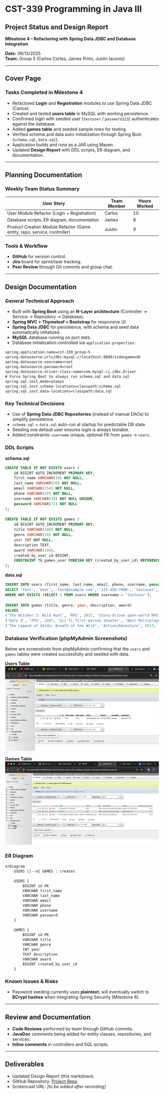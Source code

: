 # CST-339 Programming in Java III  
## Project Status and Design Report  
**Milestone 4 – Refactoring with Spring Data JDBC and Database Integration**  

**Date:** 09/13/2025  
**Team:** Group 5 (Carlos Cortes, James Pinto, Justin Iaconis)  

---

## Cover Page  
### Tasks Completed in Milestone 4  
- Refactored **Login** and **Registration** modules to use Spring Data JDBC (Carlos).  
- Created and tested **users table** in MySQL with working persistence.  
- Confirmed login with seeded user (`testuser` / `password123`) authenticates against the database.  
- Added **games table** and seeded sample rows for testing.  
- Verified schema and data auto-initialization through Spring Boot (`schema.sql`, `data.sql`).  
- Application builds and runs as a JAR using Maven.  
- Updated **Design Report** with DDL scripts, ER diagram, and documentation.  

---

## Planning Documentation  
### Weekly Team Status Summary  
| User Story                                                                | Team Member | Hours Worked |  
|---------------------------------------------------------------------------|-------------|--------------|
| User Module Refactor (Login + Registration)                               | Carlos      | 10           |  
| Database scripts, ER diagram, documentation                               | James       | 8            |  
| Product Creation Module Refactor (Game entity, repo, service, controller) | Justin.     | 9            |


### Tools & Workflow  
- **GitHub** for version control.  
- **Jira** board for sprint/task tracking.  
- **Peer Review** through Git commits and group chat.  

---

## Design Documentation  

### General Technical Approach  
- Built with **Spring Boot** using an **N-Layer architecture** (Controller → Service → Repository → Database).  
- **Spring MVC + Thymeleaf + Bootstrap** for responsive UI.  
- **Spring Data JDBC** for persistence, with schema and seed data automatically initialized.  
- **MySQL** database running on port `8889`.  
- Database initialization controlled via `application.properties`:  

```properties
spring.application.name=cst-339_group-5
spring.datasource.url=jdbc:mysql://localhost:8889/videogamesdb
spring.datasource.username=root
spring.datasource.password=root
spring.datasource.driver-class-name=com.mysql.cj.jdbc.Driver
# Force Spring Boot to always run schema.sql and data.sql
spring.sql.init.mode=always
spring.sql.init.schema-locations=classpath:schema.sql
spring.sql.init.data-locations=classpath:data.sql
```  

### Key Technical Decisions  
- Use of **Spring Data JDBC Repositories** (instead of manual DAOs) to simplify persistence.  
- `schema.sql` + `data.sql` auto-run at startup for predictable DB state.  
- Seeding one default user ensures login is always testable.  
- Added constraints: `username` unique, optional FK from `games` → `users`.  

### DDL Scripts  
**schema.sql**  
```sql
CREATE TABLE IF NOT EXISTS users (
    id BIGINT AUTO_INCREMENT PRIMARY KEY,
    first_name VARCHAR(50) NOT NULL,
    last_name VARCHAR(50) NOT NULL,
    email VARCHAR(254) NOT NULL,
    phone VARCHAR(20) NOT NULL,
    username VARCHAR(30) NOT NULL UNIQUE,
    password VARCHAR(72) NOT NULL
);

CREATE TABLE IF NOT EXISTS games (
    id BIGINT AUTO_INCREMENT PRIMARY KEY,
    title VARCHAR(100) NOT NULL,
    genre VARCHAR(50) NOT NULL,
    year INT NOT NULL,
    description TEXT,
    award VARCHAR(100),
    created_by_user_id BIGINT,
    CONSTRAINT fk_games_user FOREIGN KEY (created_by_user_id) REFERENCES users(id)
);
```  

**data.sql**  
```sql
INSERT INTO users (first_name, last_name, email, phone, username, password)
SELECT 'Test', 'User', 'test@example.com', '123-456-7890', 'testuser', 'password123'
WHERE NOT EXISTS (SELECT 1 FROM users WHERE username = 'testuser');

INSERT INTO games (title, genre, year, description, award)
VALUES
('The Witcher 3: Wild Hunt', 'RPG', 2015, 'Story-driven open-world RPG', 'Game of the Year 2015'),
('Halo 3', 'FPS', 2007, 'Sci-fi first-person shooter', 'Best Multiplayer'),
('The Legend of Zelda: Breath of the Wild', 'Action/Adventure', 2017, 'Open-world adventure', 'Game of the Year 2017');
```  

### Database Verification (phpMyAdmin Screenshots)

Below are screenshots from phpMyAdmin confirming that the `users` and `games` tables 
were created successfully and seeded with data.

**Users Table**  
![Users Table](./screenshots/usersDBTable.png)

**Games Table**  
![Games Table](./screenshots/gamesDBTable.png)


### ER Diagram  
```mermaid
erDiagram
    USERS ||--o{ GAMES : creates

    USERS {
        BIGINT id PK
        VARCHAR first_name
        VARCHAR last_name
        VARCHAR email
        VARCHAR phone
        VARCHAR username
        VARCHAR password
    }

    GAMES {
        BIGINT id PK
        VARCHAR title
        VARCHAR genre
        INT year
        TEXT description
        VARCHAR award
        BIGINT created_by_user_id
    }
```  

### Known Issues & Risks  
- Password seeding currently uses **plaintext**; will eventually switch to **BCrypt hashes** when integrating Spring Security (Milestone 6). 

---

## Review and Documentation  
- **Code Reviews** performed by team through GitHub commits.  
- **JavaDoc** comments being added for entity classes, repositories, and services.  
- **Inline comments** in controllers and SQL scripts.  

---

## Deliverables  
- Updated Design Report (this markdown).  
- GitHub Repository: [Project Repo](https://github.com/JIaconisGCU/CST-339_Group-5#)  
- Screencast URL: *[to be added after recording]*  
